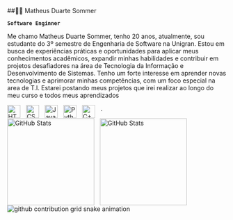 ##🧑‍💻 Matheus Duarte Sommer

**`Software Enginner`**

Me chamo Matheus Duarte Sommer, tenho 20 anos, atualmente, sou estudante do 3º semestre de Engenharia de Software na Unigran. Estou em busca de experiências práticas e oportunidades para aplicar meus conhecimentos acadêmicos, expandir minhas habilidades e contribuir em projetos desafiadores na área de Tecnologia da Informação e Desenvolvimento de Sistemas.
Tenho um forte interesse em aprender novas tecnologias e aprimorar minhas competências, com um foco especial na area de T.I. 
Estarei postando meus projetos que irei realizar ao longo do meu curso e todos meus aprendizados

<img 
    align="left" 
    alt="HTML"
    title="HTML" 
    width="30px" 
    style="padding-right: 10px;" 
    src="https://cdn.jsdelivr.net/gh/devicons/devicon@latest/icons/html5/html5-original.svg" 
/>
<img 
    align="left" 
    alt="CSS" 
    title="CSS"
    width="30px" 
    style="padding-right: 10px;" 
    src="https://cdn.jsdelivr.net/gh/devicons/devicon@latest/icons/css3/css3-original.svg" 
/>
<img 
    align="left" 
    alt="JavaScript" 
    title="JavaScript"
    width="30px" 
    style="padding-right: 10px;" 
    src="https://cdn.jsdelivr.net/gh/devicons/devicon@latest/icons/javascript/javascript-original.svg" 
/>
<img 
    align="left" 
    alt="Python" 
    title="Python"
    width="30px" 
    style="padding-right: 10px;" 
    src="https://cdn.jsdelivr.net/gh/devicons/devicon@latest/icons/python/python-original.svg" 
/>
  <img 
    align="left" 
    alt="C++" 
    title="C++"
    width="30px" 
    style="padding-right: 10px;" 
  src="https://cdn.jsdelivr.net/gh/devicons/devicon@latest/icons/cplusplus/cplusplus-original.svg"
   />













.
  <p>
  <img 
    align="left" 
    alt="GitHub Stats" 
    height="200" 
    style="padding-right: 10px;" 
    src="https://github-readme-stats.vercel.app/api?username=MatheusSommer&show_icons=true&theme=dracula&include_all_commits=true&locale=pt-br" 
  />

<img 
      align="left" 
      alt="GitHub Stats" 
      height="200" 
      src="https://github-readme-stats.vercel.app/api/top-langs/?username=MatheusSommer&theme=dracula&layout=compact&custom_title=Tecnologias&langs_count=9" 
  />

</p>
<picture align="center">
  <source media="(prefers-color-scheme: dark)" srcset="https://raw.githubusercontent.com/mari4souza/mari4souza/output/github-contribution-grid-snake-dark.svg">
  <source media="(prefers-color-scheme: light)" srcset="https://raw.githubusercontent.com/mari4souza/mari4souza/output/github-contribution-grid-snake-dark.svg">
  <img align="center" alt="github contribution grid snake animation" src="https://raw.githubusercontent.com/MatheusSommer/MatheusSommer/output/github-contribution-grid-snake.svg">
</picture>
